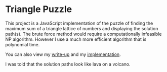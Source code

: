 Triangle Puzzle
===============

This project is a JavaScript implementation of the puzzle of finding the maximum sum of a triangle lattice of numbers and displaying the solution path(s). The brute force method would require a computationally infeasible NP algorithm. However I use a much more efficient algorithm that is polynomial time.

You can also view my <a href="http://kevinjlin-blog.tumblr.com/post/31236954309/" target="_blank">write-up</a> and my <a href="http://kevinjlin-blog.tumblr.com/triangle-puzzle" target="_blank">implementation</a>.

I was told that the solution paths look like lava on a volcano.
